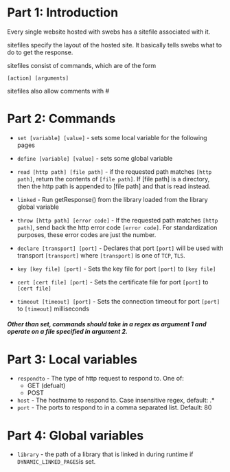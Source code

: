 # Part 1: Introduction
Every single website hosted with swebs has a sitefile associated with it.

sitefiles specify the layout of the hosted site. It basically tells swebs what to do to get the response.

sitefiles consist of commands, which are of the form

```[action] [arguments]```

sitefiles also allow comments with #

# Part 2: Commands

* ```set [variable] [value]``` - sets some local variable for the following
  pages

* ```define [variable] [value]``` - sets some global variable

* ```read [http path] [file path]``` - if the requested path matches
  ```[http path]```, return the contents of ```[file path]```. If [file path] is
  a directory, then the http path is appended to [file path] and that is read
  instead.

* ```linked``` - Run getResponse() from the library loaded from the library
  global variable

* ```throw [http path] [error code]``` - If the requested path matches
  ```[http path]```, send back the http error code ```[error code]```. For
  standardization purposes, these error codes are just the number.

* ```declare [transport] [port]``` - Declares that port ```[port]``` will be
  used with transport ```[transport]``` where ```[transport]``` is one of
  ```TCP```, ```TLS```.

* ```key [key file] [port]``` - Sets the key file for port ```[port]``` to
  ```[key file]```

* ```cert [cert file] [port]``` - Sets the certificate file for port
  ```[port]``` to ```[cert file]```

* ```timeout [timeout] [port]``` - Sets the connection timeout for port
  ```[port]``` to ```[timeout]``` milliseconds

##### Other than set, commands should take in a regex as argument 1 and operate on a file specified in argument 2.

# Part 3: Local variables

* ```respondto``` - The type of http request to respond to. One of:
	* GET (defualt)
	* POST
* ```host``` - The hostname to respond to. Case insensitive regex, default: .*
* ```port``` - The ports to respond to in a comma separated list. Default: 80

# Part 4: Global variables

* ```library``` - the path of a library that is linked in during runtime if ```DYNAMIC_LINKED_PAGES```is set.
